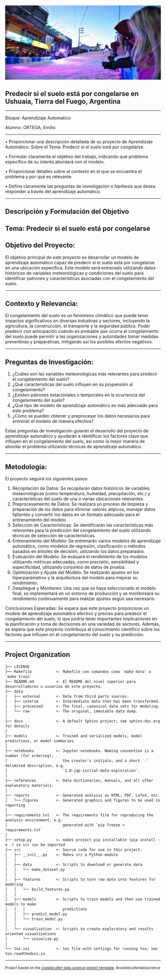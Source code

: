 

![Congelamiento del Suelo](https://github.com/emi2x31/Congelamiento_del_Suelo/blob/main/reports/figures/calles%20congeladas2.jpg)


Predecir si el suelo está por congelarse en Ushuaia, Tierra del Fuego, Argentina
---------
---------------
Bloque: Aprendizaje Automatico

Alumno: ORTEGA, Emilio

--------------

•	Proporcionar una descripción detallada de su proyecto de Aprendizaje Automático.  Sobre el Tema: Predecir si el suelo está por congelarse.

•	Formular claramente el objetivo del trabajo, indicando qué problema específico de su interés abordará con el modelo.

•	Proporcionar detalles sobre el contexto en el que se encuentra el problema y por qué es relevante.

•	Defina claramente las preguntas de investigación o hipótesis que desea responder a través del aprendizaje automático.

-----------
Descripción y Formulación del Objetivo
------------
Tema: Predecir si el suelo está por congelarse
------------

Objetivo del Proyecto:
-------------
El objetivo principal de este proyecto es desarrollar un modelo de aprendizaje automático capaz de predecir si el suelo está por congelarse en una ubicación específica. Este modelo será entrenado utilizando datos históricos de variables meteorológicas y condiciones del suelo para identificar patrones y características asociadas con el congelamiento del suelo.

------------

Contexto y Relevancia:
-----------
El congelamiento del suelo es un fenómeno climático que puede tener impactos significativos en diversas industrias y sectores, incluyendo la agricultura, la construcción, el transporte y la seguridad pública. Poder predecir con anticipación cuándo es probable que ocurra el congelamiento del suelo puede permitir a las organizaciones y autoridades tomar medidas preventivas y preparativas, mitigando así los posibles efectos negativos.

------------

Preguntas de Investigación:
-----------
1. ¿Cuáles son las variables meteorológicas más relevantes para predecir el congelamiento del suelo?
2. ¿Qué características del suelo influyen en su propensión al congelamiento?
3. ¿Existen patrones estacionales o temporales en la ocurrencia del congelamiento del suelo?
4. ¿Qué tipo de modelo de aprendizaje automático es más adecuado para este problema?
5. ¿Cómo se pueden obtener y preprocesar los datos necesarios para entrenar el modelo de manera efectiva?

Estas preguntas de investigación guiarán el desarrollo del proyecto de aprendizaje automático y ayudarán a identificar los factores clave que influyen en el congelamiento del suelo, así como la mejor manera de abordar el problema utilizando técnicas de aprendizaje automático.

------------
Metodología:
-----------

El proyecto seguirá los siguientes pasos:
1. Recopilación de Datos: Se recopilarán datos históricos de variables meteorológicas (como temperatura, humedad, precipitación, etc.) y características del suelo de una o varias ubicaciones relevantes.
2. Preprocesamiento de Datos: Se realizará un proceso de limpieza y preparación de los datos para eliminar valores atípicos, manejar datos faltantes y convertir los datos en un formato adecuado para el entrenamiento del modelo.
3. Selección de Características: Se identificarán las características más relevantes para la predicción del congelamiento del suelo utilizando técnicas de selección de características.
4. Entrenamiento del Modelo: Se entrenarán varios modelos de aprendizaje automático, como modelos de regresión, clasificación o métodos basados en árboles de decisión, utilizando los datos preparados.
5. Evaluación del Modelo: Se evaluará el rendimiento de los modelos utilizando métricas adecuadas, como precisión, sensibilidad y especificidad, utilizando conjuntos de datos de prueba.
6. Optimización y Ajuste del Modelo: Se realizarán ajustes en los hiperparámetros y la arquitectura del modelo para mejorar su rendimiento.
7. Despliegue y Monitoreo: Una vez que se haya seleccionado el modelo final, se implementará en un entorno de producción y se monitoreará su rendimiento continuamente para realizar ajustes según sea necesario.
   
Conclusiones Esperadas:
Se espera que este proyecto proporcione un modelo de aprendizaje automático efectivo y preciso para predecir el congelamiento del suelo, lo que podría tener importantes implicaciones en la planificación y toma de decisiones en una variedad de sectores. Además, se espera que este proyecto contribuya al conocimiento científico sobre los factores que influyen en el congelamiento del suelo y su predicción.


------------
Project Organization
------------

    ├── LICENSE
    ├── Makefile           <- Makefile con comandos como `make data` o `make train`
    ├── README.md          <- El README del nivel superior para desarrolladores o usuarios de este proyecto.
    ├── data
    │   ├── external       <- Data from third party sources.
    │   ├── interim        <- Intermediate data that has been transformed.
    │   ├── processed      <- The final, canonical data sets for modeling.
    │   └── raw            <- The original, immutable data dump.
    │
    ├── docs               <- A default Sphinx project; see sphinx-doc.org for details
    │
    ├── models             <- Trained and serialized models, model predictions, or model summaries
    │
    ├── notebooks          <- Jupyter notebooks. Naming convention is a number (for ordering),
    │                         the creator's initials, and a short `-` delimited description, e.g.
    │                         `1.0-jqp-initial-data-exploration`.
    │
    ├── references         <- Data dictionaries, manuals, and all other explanatory materials.
    │
    ├── reports            <- Generated analysis as HTML, PDF, LaTeX, etc.
    │   └── figures        <- Generated graphics and figures to be used in reporting
    │
    ├── requirements.txt   <- The requirements file for reproducing the analysis environment, e.g.
    │                         generated with `pip freeze > requirements.txt`
    │
    ├── setup.py           <- makes project pip installable (pip install -e .) so src can be imported
    ├── src                <- Source code for use in this project.
    │   ├── __init__.py    <- Makes src a Python module
    │   │
    │   ├── data           <- Scripts to download or generate data
    │   │   └── make_dataset.py
    │   │
    │   ├── features       <- Scripts to turn raw data into features for modeling
    │   │   └── build_features.py
    │   │
    │   ├── models         <- Scripts to train models and then use trained models to make
    │   │   │                 predictions
    │   │   ├── predict_model.py
    │   │   └── train_model.py
    │   │
    │   └── visualization  <- Scripts to create exploratory and results oriented visualizations
    │       └── visualize.py
    │
    └── tox.ini            <- tox file with settings for running tox; see tox.readthedocs.io


--------

<p><small>Project based on the <a target="_blank" href="https://drivendata.github.io/cookiecutter-data-science/">cookiecutter data science project template</a>. #cookiecutterdatascience</small></p>
